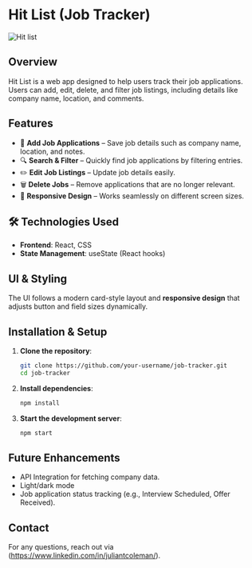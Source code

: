 # **Hit List** (Job Tracker)

![Hit list]([https://i.imgur.com/your-image-url.png](https://imgur.com/a/NmGgA97))

## Overview
Hit List is a web app designed to help users track their job applications. Users can add, edit, delete, and filter job listings, including details like company name, location, and comments.

## Features
- 📝 **Add Job Applications** – Save job details such as company name, location, and notes.
- 🔍 **Search & Filter** – Quickly find job applications by filtering entries.
- ✏️ **Edit Job Listings** – Update job details easily.
- 🗑️ **Delete Jobs** – Remove applications that are no longer relevant.
- 📱 **Responsive Design** – Works seamlessly on different screen sizes.

## 🛠️ Technologies Used
- **Frontend**: React, CSS 
- **State Management**: useState (React hooks)

## UI & Styling
The UI follows a modern card-style layout  and **responsive design** that adjusts button and field sizes dynamically.


## Installation & Setup
1. **Clone the repository**:
   ```sh
   git clone https://github.com/your-username/job-tracker.git
   cd job-tracker
   ```
2. **Install dependencies**:
   ```sh
   npm install
   ```
3. **Start the development server**:
   ```sh
   npm start
   ```

## Future Enhancements
- API Integration for fetching company data.
- Light/dark mode
- Job application status tracking (e.g., Interview Scheduled, Offer Received).

## Contact
For any questions, reach out via (https://www.linkedin.com/in/juliantcoleman/).
